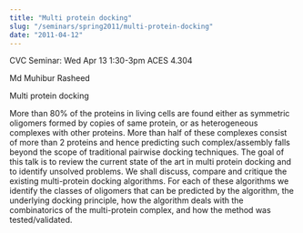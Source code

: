 ```yaml
---
title: "Multi protein docking"
slug: "/seminars/spring2011/multi-protein-docking"
date: "2011-04-12"
---
```

CVC Seminar: Wed Apr 13 1:30-3pm ACES 4.304

Md Muhibur Rasheed

Multi protein docking

More than 80% of the proteins in living cells are found either as symmetric
oligomers formed by copies of same protein, or as heterogeneous complexes
with other proteins. More than half of these complexes consist of more than
2 proteins and hence predicting such complex/assembly falls beyond the scope
of traditional pairwise docking techniques. The goal of this talk is to
review the current state of the art in multi protein docking and to identify
unsolved problems. We shall discuss, compare and critique the existing
multi-protein docking algorithms. For each of these algorithms we identify
the classes of oligomers that can be predicted by the algorithm, the
underlying docking principle, how the algorithm deals with the combinatorics
of the multi-protein complex, and how the method was tested/validated.